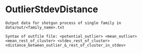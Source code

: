 # OutlierStdevDistance

	Output data for shotgun process of single family in data/out/<family_name>.txt

	Syntax of outfile file: <potential_outlier> <mean_outlier> <mean_rest_of_cluster> <stdev_rest_of_cluster> <distance_between_outlier_&_rest_of_cluster_in_stdev>
